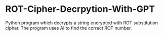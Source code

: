 # ROT-Cipher-Decrpytion-With-GPT
Python program which decrypts a string encrypted with ROT substitution cipher. The program uses AI to find the correct ROT number.
